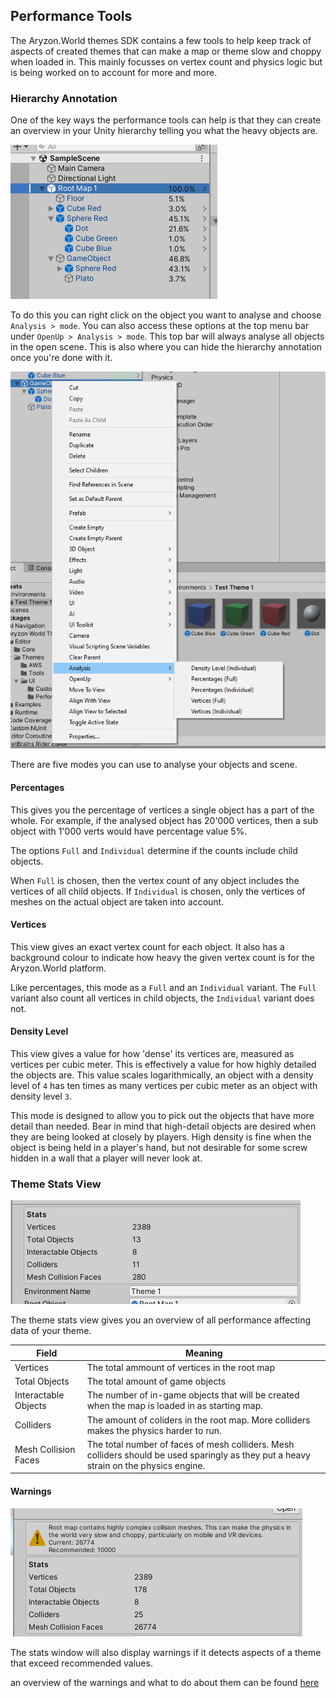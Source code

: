 ﻿## Performance Tools

The Aryzon.World themes SDK contains a few tools to help keep track of aspects of created themes that can make a map or theme slow and choppy when loaded in.
This mainly focusses on vertex count and physics logic but is being worked on to account for more and more.

### Hierarchy Annotation

One of the key ways the performance tools can help is that they can create an overview in your Unity hierarchy telling you what the heavy objects are.

![hierarchy_percents.png](..%2FImages%2Fhierarchy_percents.png)

To do this you can right click on the object you want to analyse and choose `Analysis > mode`.
You can also access these options at the top menu bar under `OpenUp > Analysis > mode`.
This top bar will always analyse all objects in the open scene.
This is also where you can hide the hierarchy annotation once you're done with it.

![hierarchy_view_options.png](..%2FImages%2Fhierarchy_view_options.png)

There are five modes you can use to analyse your objects and scene.

#### Percentages

This gives you the percentage of vertices a single object has a part of the whole.
For example, if the analysed object has 20'000 vertices, then a sub object with 1'000 verts would have percentage value 5%.

The options `Full` and `Individual` determine if the counts include child objects.

When `Full` is chosen, then the vertex count of any object includes the vertices of all child objects.
If `Individual` is chosen, only the vertices of meshes on the actual object are taken into account.

#### Vertices

This view gives an exact vertex count for each object.
It also has a background colour to indicate how heavy the given vertex count is for the Aryzon.World platform.

Like percentages, this mode as a `Full` and an `Individual` variant.
The `Full` variant also count all vertices in child objects, the `Individual` variant does not.

#### Density Level

This view gives a value for how 'dense' its vertices are, measured as vertices per cubic meter.
This is effectively a value for how highly detailed the objects are.
This value scales logarithmically, an object with a density level of `4` has ten times as many vertices per cubic meter as an object with density level `3`.

This mode is designed to allow you to pick out the objects that have more detail than needed.
Bear in mind that high-detail objects are desired when they are being looked at closely by players.
High density is fine when the object is being held in a player's hand, but not desirable for some screw hidden in a wall that a player will never look at.

### Theme Stats View

![theme_stats.png](..%2FImages%2Ftheme_stats.png)

The theme stats view gives you an overview of all performance affecting data of your theme.

| Field | Meaning |
| --- | --- |
| Vertices | The total ammount of vertices in the root map |
| Total Objects | The total amount of game objects |
| Interactable Objects | The number of in-game objects that will be created when the map is loaded in as starting map. |
| Colliders | The amount of coliders in the root map. More colliders makes the physics harder to run. |
| Mesh Collision Faces | The total number of faces of mesh colliders. Mesh colliders should be used sparingly as they put a heavy strain on the physics engine. |

#### Warnings

![theme_stats_warning.png](..%2FImages%2Ftheme_stats_warning.png)

The stats window will also display warnings if it detects aspects of a theme that exceed recommended values.

an overview of the warnings and what to do about them can be found [here](PerformanceWarnings.md) 